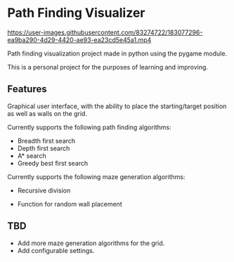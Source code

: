 # Path Finding Visualizer  

https://user-images.githubusercontent.com/83274722/183077296-ea9ba290-4d29-4420-ae93-ea23cd5e45a1.mp4


Path finding visualization project made in python using the pygame module.  
  
This is a personal project for the purposes of learning and improving.  

## Features
Graphical user interface, with the ability to place the starting/target position as well as walls on the grid.  

Currently supports the following path finding algorithms:  
- Breadth first search
- Depth first search
- A* search
- Greedy best first search  
  
Currently supports the following maze generation algorithms:  
- Recursive division  
* Function for random wall placement  

## TBD  
- Add more maze generation algorithms for the grid.
- Add configurable settings.
